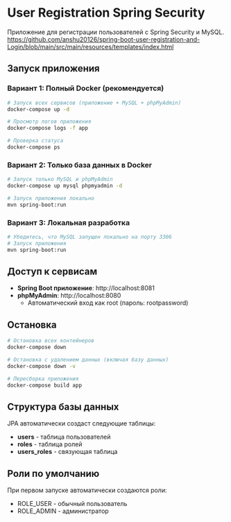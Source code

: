 # User Registration Spring Security

Приложение для регистрации пользователей с Spring Security и MySQL.
https://github.com/anshu20126/spring-boot-user-registration-and-Login/blob/main/src/main/resources/templates/index.html
## Запуск приложения

### Вариант 1: Полный Docker (рекомендуется)

```bash
# Запуск всех сервисов (приложение + MySQL + phpMyAdmin)
docker-compose up -d

# Просмотр логов приложения
docker-compose logs -f app

# Проверка статуса
docker-compose ps
```

### Вариант 2: Только база данных в Docker

```bash
# Запуск только MySQL и phpMyAdmin
docker-compose up mysql phpmyadmin -d

# Запуск приложения локально
mvn spring-boot:run
```

### Вариант 3: Локальная разработка

```bash
# Убедитесь, что MySQL запущен локально на порту 3306
# Запуск приложения
mvn spring-boot:run
```

## Доступ к сервисам

- **Spring Boot приложение**: http://localhost:8081
- **phpMyAdmin**: http://localhost:8080
    - Автоматический вход как root (пароль: rootpassword)

## Остановка

```bash
# Остановка всех контейнеров
docker-compose down

# Остановка с удалением данных (включая базу данных)
docker-compose down -v

# Пересборка приложения
docker-compose build app
```

## Структура базы данных

JPA автоматически создаст следующие таблицы:

- **users** - таблица пользователей
- **roles** - таблица ролей
- **users_roles** - связующая таблица

## Роли по умолчанию

При первом запуске автоматически создаются роли:

- ROLE_USER - обычный пользователь
- ROLE_ADMIN - администратор
